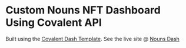 # Custom Nouns NFT Dashboard Using Covalent API

Built using the [Covalent Dash Template](https://github.com/covalenthq/nft-dashboard-template/tree/main). See the live site @ [Nouns Dash](https://mattbrc.github.io/covalent-nft-dash/)
